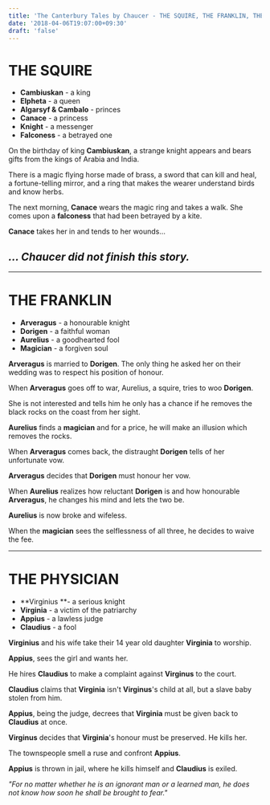```yaml
---
title: 'The Canterbury Tales by Chaucer - THE SQUIRE, THE FRANKLIN, THE PHYSICIAN'
date: '2018-04-06T19:07:00+09:30'
draft: 'false'
---
```

# THE SQUIRE

* **Cambiuskan** - a king
* **Elpheta** - a queen
* **Algarsyf & Cambalo** - princes
* **Canace** - a princess
* **Knight** - a messenger
* **Falconess** - a betrayed one

On the birthday of king **Cambiuskan**, a strange knight appears and bears gifts from the kings of Arabia and India.

There is a magic flying horse made of brass, a sword that can kill and heal, a fortune-telling mirror, and a ring that makes the wearer understand birds and know herbs.

The next morning, **Canace** wears the magic ring and takes a walk. She comes upon a **falconess** that had been betrayed by a kite. 

**Canace** takes her in and tends to her wounds...

## _… Chaucer did not finish this story._

- - -

# THE FRANKLIN

* **Arveragus** - a honourable knight
* **Dorigen** - a faithful woman
* **Aurelius** - a goodhearted fool
* **Magician** - a forgiven soul

**Arveragus** is married to **Dorigen**. The only thing he asked her on their wedding was to respect his position of honour.

When **Arveragus** goes off to war, Aurelius, a squire, tries to woo **Dorigen**. 

She is not interested and tells him he only has a chance if he removes the black rocks on the coast from her sight.

**Aurelius** finds a **magician** and for a price, he will make an illusion which removes the rocks.

When **Arveragus** comes back, the distraught **Dorigen** tells of her unfortunate vow.

**Arveragus** decides that **Dorigen** must honour her vow.

When **Aurelius** realizes how reluctant **Dorigen** is and how honourable **Arveragus**, he changes his mind and lets the two be.

**Aurelius** is now broke and wifeless.

When the **magician** sees the selflessness of all three, he decides to waive the fee.

- - -

# THE PHYSICIAN

* **Virginius **- a serious knight
* **Virginia** - a victim of the patriarchy
* **Appius** - a lawless judge
* **Claudius** - a fool

**Virginius** and his wife take their 14 year old daughter **Virginia** to worship.

**Appius**, sees the girl and wants her.

He hires **Claudius** to make a complaint against **Virginus** to the court.

**Claudius** claims that **Virginia** isn't **Virginus**'s child at all, but a slave baby stolen from him.

**Appius**, being the judge, decrees that **Virginia** must be given back to **Claudius** at once.

**Virginus** decides that **Virginia**'s honour must be preserved. He kills her.

The townspeople smell a ruse and confront **Appius**. 

**Appius** is thrown in jail, where he kills himself and **Claudius** is exiled.

_"For no matter whether he is an ignorant man or a learned man, he does not know how soon he shall be brought to fear."_

